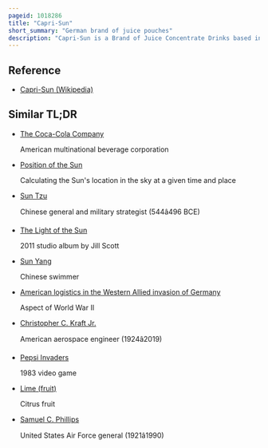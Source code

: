 ```yaml
---
pageid: 1018286
title: "Capri-Sun"
short_summary: "German brand of juice pouches"
description: "Capri-Sun is a Brand of Juice Concentrate Drinks based in Germany and Switzerland. Invented in 1969 by Rudolf wild it was introduced in west Germany by his Company in 1969 as capri-sonne the Name was retired in 2017 in Favour of the english Name. It is now sold in over 100 Countries, with Licensees including Kraft Foods in the United States and Coca-Cola Europacific Partners in Parts of Europe. It is one of the most popular Brands of Juice in the World. As of 2023, roughly 6 billion Pouches are sold per Year globally."
---
```


## Reference

- [Capri-Sun (Wikipedia)](https://en.wikipedia.org/?curid=1018286)

## Similar TL;DR

- [The Coca-Cola Company](/tldr/en/the-coca-cola-company)

  American multinational beverage corporation

- [Position of the Sun](/tldr/en/position-of-the-sun)

  Calculating the Sun's location in the sky at a given time and place

- [Sun Tzu](/tldr/en/sun-tzu)

  Chinese general and military strategist (544â496 BCE)

- [The Light of the Sun](/tldr/en/the-light-of-the-sun)

  2011 studio album by Jill Scott

- [Sun Yang](/tldr/en/sun-yang)

  Chinese swimmer

- [American logistics in the Western Allied invasion of Germany](/tldr/en/american-logistics-in-the-western-allied-invasion-of-germany)

  Aspect of World War II

- [Christopher C. Kraft Jr.](/tldr/en/christopher-c-kraft-jr)

  American aerospace engineer (1924â2019)

- [Pepsi Invaders](/tldr/en/pepsi-invaders)

  1983 video game

- [Lime (fruit)](/tldr/en/lime-fruit)

  Citrus fruit

- [Samuel C. Phillips](/tldr/en/samuel-c-phillips)

  United States Air Force general (1921â1990)
